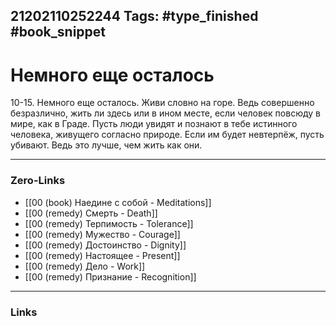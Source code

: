 21202110252244
Tags: #type_finished #book_snippet 
---
# Немного еще осталось

 10-15. Немного еще осталось. Живи словно на горе. Ведь совершенно безразлично, жить ли здесь или в ином месте, если человек повсюду в мире, как в Граде. Пусть люди увидят и познают в тебе истинного человека, живущего согласно природе. Если им будет невтерпёж, пусть убивают. Ведь это лучше, чем жить как они. 

---
### Zero-Links
 - [[00 (book) Наедине с собой - Meditations]]
 - [[00 (remedy) Смерть - Death]]
 - [[00 (remedy) Терпимость - Tolerance]]
 - [[00 (remedy) Мужество - Courage]]
 - [[00 (remedy) Достоинство - Dignity]]
 - [[00 (remedy) Настоящее - Present]]
 - [[00 (remedy) Дело - Work]]
 - [[00 (remedy) Признание - Recognition]]
---
### Links
